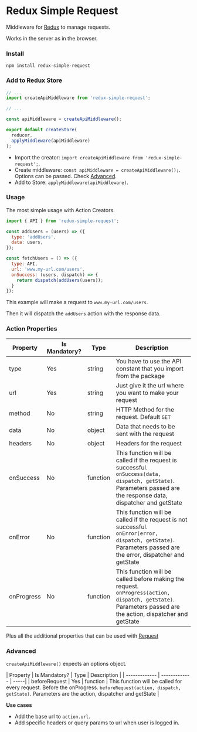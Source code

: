 # Redux Simple Request

Middleware for [Redux]() to manage requests.

Works in the server as in the browser.

### Install

```
npm install redux-simple-request
```

### Add to Redux Store

```javascript
// ...
import createApiMiddleware from 'redux-simple-request';

// ...

const apiMiddleware = createApiMiddleware();

export default createStore(
  reducer,
  applyMiddleware(apiMiddleware)
);
```

- Import the creator: `import createApiMiddleware from 'redux-simple-request';`.
- Create middleware: `const apiMiddleware = createApiMiddleware();`. Options can be passed. Check [Advanced]().
- Add to Store: `applyMiddleware(apiMiddleware)`.

### Usage

The most simple usage with Action Creators.

```javascript
import { API } from 'redux-simple-request';

const addUsers = (users) => ({
  type: 'addUsers',
  data: users,
});

const fetchUsers = () => ({
  type: API,
  url: 'www.my-url.com/users',
  onSuccess: (users, dispatch) => {
    return dispatch(addUsers(users));
  }
});
```

This example will make a request to `www.my-url.com/users`.

Then it will dispatch the `addUsers` action with the response data.

### Action Properties

| Property | Is Mandatory? | Type | Description  |
| -------- | ------------- | ---- | -----------  |
| type      | Yes | string | You have to use the API constant that you import from the package |
| url      | Yes | string | Just give it the url where you want to make your request |
| method | No | string | HTTP Method for the request. Default `GET` |
| data | No | object | Data that needs to be sent with the request |
| headers | No | object | Headers for the request |
| onSuccess | No | function | This function will be called if the request is successful. `onSuccess(data, dispatch, getState)`. Parameters passed are the response data, dispatcher and getState |
| onError | No | function | This function will be called if the request is not successful. `onError(error, dispatch, getState)`. Parameters passed are the error, dispatcher and getState |
| onProgress | No | function | This function will be called before making the request. `onProgress(action, dispatch, getState)`. Parameters passed are the action, dispatcher and getState |

Plus all the additional properties that can be used with [Request](https://github.com/request/request#requestoptions-callback)

### Advanced

`createApiMiddleware()` expects an options object.

| Property      | Is Mandatory? | Type | Description  |
| ------------- | ------------- | -----|
| beforeRequest      | Yes | function | This function will be called for every request. Before the onProgress. `beforeRequest(action, dispatch, getState)`. Parameters are the action, dispatcher and getState |

**Use cases**

- Add the base url to `action.url`.
- Add specific headers or query params to url when user is logged in.
